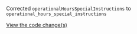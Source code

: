 Corrected `operationalHoursSpecialInstructions` to `operational_hours_special_instructions`

[View the code change(s)](https://github.com/department-of-veterans-affairs/lighthouse-facilities/pull/195)
